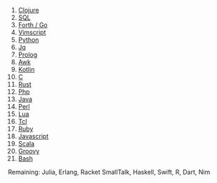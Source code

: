 1. [Clojure](https://github.com/Axnyff/advent-of-code/tree/master/2021/1)
2. [SQL](https://github.com/Axnyff/advent-of-code/tree/master/2021/2)
3. [Forth / Go](https://github.com/Axnyff/advent-of-code/tree/master/2021/3)
4. [Vimscript](https://github.com/Axnyff/advent-of-code/tree/master/2021/4)
5. [Python](https://github.com/Axnyff/advent-of-code/tree/master/2021/5)
6. [Jq](https://github.com/Axnyff/advent-of-code/tree/master/2021/6)
7. [Prolog](https://github.com/Axnyff/advent-of-code/tree/master/2021/7)
8. [Awk](https://github.com/Axnyff/advent-of-code/tree/master/2021/8)
9. [Kotlin](https://github.com/Axnyff/advent-of-code/tree/master/2021/9)
10. [C](https://github.com/Axnyff/advent-of-code/tree/master/2021/10)
11. [Rust](https://github.com/Axnyff/advent-of-code/tree/master/2021/11)
12. [Php](https://github.com/Axnyff/advent-of-code/tree/master/2021/12)
13. [Java](https://github.com/Axnyff/advent-of-code/tree/master/2021/13)
14. [Perl](https://github.com/Axnyff/advent-of-code/tree/master/2021/14)
15. [Lua](https://github.com/Axnyff/advent-of-code/tree/master/2021/15)
16. [Tcl](https://github.com/Axnyff/advent-of-code/tree/master/2021/16)
17. [Ruby](https://github.com/Axnyff/advent-of-code/tree/master/2021/17)
18. [Javascript](https://github.com/Axnyff/advent-of-code/tree/master/2021/18)
19. [Scala](https://github.com/Axnyff/advent-of-code/tree/master/2021/19)
20. [Groovy](https://github.com/Axnyff/advent-of-code/tree/master/2021/20)
21. [Bash](https://github.com/Axnyff/advent-of-code/tree/master/2021/21)

Remaining:
Julia, Erlang, Racket
SmallTalk, Haskell, Swift, R, Dart, Nim
